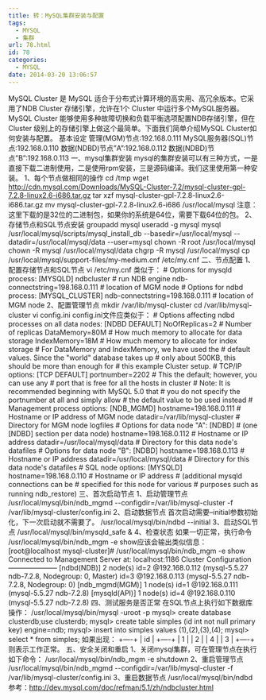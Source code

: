 ```yaml
---
title: 转：MySQL集群安装与配置
tags:
  - MYSQL
  - 集群
url: 78.html
id: 78
categories:
  - MYSQL
date: 2014-03-20 13:06:57
---
```


MySQL Cluster 是 MySQL 适合于分布式计算环境的高实用、高冗余版本。它采用了NDB Cluster 存储引擎，允许在1个 Cluster 中运行多个MySQL服务器。MySQL Cluster 能够使用多种故障切换和负载平衡选项配置NDB存储引擎，但在 Cluster 级别上的存储引擎上做这个最简单。下面我们简单介绍MySQL Cluster如何安装与配置。 基本设定 管理(MGM)节点:192.168.0.111 MySQL服务器(SQL)节点:192.168.0.110 数据(NDBD)节点”A”:192.168.0.112 数据(NDBD)节点”B”:192.168.0.113 一、mysql集群安装 mysql的集群安装可以有三种方式，一是直接下载二进制使用，二是使用rpm安装，三是源码编译。我们这里使用第一种安装。 1、每个节点做相同的操作 cd /tmp wget http://cdn.mysql.com/Downloads/MySQL-Cluster-7.2/mysql-cluster-gpl-7.2.8-linux2.6-i686.tar.gz tar xzf mysql-cluster-gpl-7.2.8-linux2.6-i686.tar.gz mv mysql-cluster-gpl-7.2.8-linux2.6-i686 /usr/local/mysql 注意：这里下载的是32位的二进制包，如果你的系统是64位，需要下载64位的包。 2、存储节点和SQL节点安装 groupadd mysql useradd -g mysql mysql /usr/local/mysql/scripts/mysql\_install\_db --basedir=/usr/local/mysql --datadir=/usr/local/mysql/data --user=mysql chown -R root /usr/local/mysql chown -R mysql /usr/local/mysql/data chgrp -R mysql /usr/local/mysql cp /usr/local/mysql/support-files/my-medium.cnf /etc/my.cnf 二、节点配置 1、配置存储节点和SQL节点 vi /etc/my.cnf 类似于： # Options for mysqld process: \[MYSQLD\] ndbcluster # run NDB engine ndb-connectstring=198.168.0.111 # location of MGM node # Options for ndbd process: \[MYSQL\_CLUSTER\] ndb-connectstring=198.168.0.111 # location of MGM node 2、配置管理节点 mkdir /var/lib/mysql-cluster cd /var/lib/mysql-cluster vi config.ini config.ini文件应类似于： # Options affecting ndbd processes on all data nodes: \[NDBD DEFAULT\] NoOfReplicas=2 # Number of replicas DataMemory=80M # How much memory to allocate for data storage IndexMemory=18M # How much memory to allocate for index storage # For DataMemory and IndexMemory, we have used the # default values. Since the "world" database takes up # only about 500KB, this should be more than enough for # this example Cluster setup. # TCP/IP options: \[TCP DEFAULT\] portnumber=2202 # This the default; however, you can use any # port that is free for all the hosts in cluster # Note: It is recommended beginning with MySQL 5.0 that # you do not specify the portnumber at all and simply allow # the default value to be used instead # Management process options: \[NDB\_MGMD\] hostname=198.168.0.111 # Hostname or IP address of MGM node datadir=/var/lib/mysql-cluster # Directory for MGM node logfiles # Options for data node "A": \[NDBD\] # (one \[NDBD\] section per data node) hostname=198.168.0.112 # Hostname or IP address datadir=/usr/local/mysql/data # Directory for this data node's datafiles # Options for data node "B": \[NDBD\] hostname=198.168.0.113 # Hostname or IP address datadir=/usr/local/mysql/data # Directory for this data node's datafiles # SQL node options: \[MYSQLD\] hostname=198.168.0.110 # Hostname or IP address # (additional mysqld connections can be # specified for this node for various # purposes such as running ndb\_restore) 三、首次启动节点 1、启动管理节点 /usr/local/mysql/bin/ndb\_mgmd --configdir=/var/lib/mysql-cluster -f /var/lib/mysql-cluster/config.ini 2、启动数据节点 首次启动需要–initial参数初始化，下一次启动就不需要了。 /usr/local/mysql/bin/ndbd --initial 3、启动SQL节点 /usr/local/mysql/bin/mysqld\_safe & 4、检查状态 如果一切正常，执行命令 /usr/local/mysql/bin/ndb\_mgm -e show应该会输出类似信息： \[root@localhost mysql-cluster\]# /usr/local/mysql/bin/ndb\_mgm -e show Connected to Management Server at: localhost:1186 Cluster Configuration ——————— \[ndbd(NDB)\] 2 node(s) id=2 @192.168.0.112 (mysql-5.5.27 ndb-7.2.8, Nodegroup: 0, Master) id=3 @192.168.0.113 (mysql-5.5.27 ndb-7.2.8, Nodegroup: 0) \[ndb\_mgmd(MGM)\] 1 node(s) id=1 @192.168.0.111 (mysql-5.5.27 ndb-7.2.8) \[mysqld(API)\] 1 node(s) id=4 @192.168.0.110 (mysql-5.5.27 ndb-7.2.8) 四、测试服务是否正常 在SQL节点上执行如下数据库操作： /usr/local/mysql/bin/mysql -uroot -p mysql> create database clusterdb;use clusterdb; mysql> create table simples (id int not null primary key) engine=ndb; mysql> insert into simples values (1),(2),(3),(4); mysql> select * from simples; 如果出现： +—-+ | id | +—-+ | 1 | | 2 | | 4 | | 3 | +—-+ 则表示工作正常。 五、安全关闭和重启 1、关闭mysql集群，可在管理节点在执行如下命令： /usr/local/mysql/bin/ndb\_mgm -e shutdown 2、重启管理节点 /usr/local/mysql/bin/ndb\_mgmd --configdir=/var/lib/mysql-cluster -f /var/lib/mysql-cluster/config.ini 3、重启数据节点 /usr/local/mysql/bin/ndbd 参考：http://dev.mysql.com/doc/refman/5.1/zh/ndbcluster.html